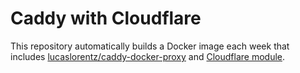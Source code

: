 # Caddy with Cloudflare

This repository automatically builds a Docker image each week that includes [lucaslorentz/caddy-docker-proxy](https://github.com/lucaslorentz/caddy-docker-proxy) and [Cloudflare module](https://github.com/caddy-dns/cloudflare).
